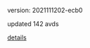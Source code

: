 version: 2021111202-ecb0

updated 142 avds

[details](https://github.com/0x74f917491bfa7ebfa379/ali_avd_db/blob/master/change_log/2021/11/12/02/ecb0.txt)